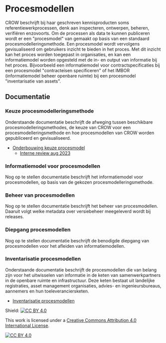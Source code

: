 # Procesmodellen

CROW beschrijft bij haar geschreven kennisproducten soms referentiewerkprocessen, denk aan inspecteren, ontwerpen, beheren, verifiëren enzovoorts. Om de processen als data te kunnen publiceren wordt er een "procesmodel" van gemaakt op basis van een standaard procesmodelleringsmethode. Een procesmodel wordt vervolgens gevisualiseerd om gebruikers inzicht te bieden in het proces. Met dit inzicht kan het proces worden toegepast in organisaties, en kan een informatiemodel worden opgesteld met de in- en output van informatie bij het proces. Bijvoorbeeld een informatiemodel voor contractspecificaties bij een procesmodel "contracteisen specificeren" of het IMBOR (informatiemodel beheer openbare ruimte) bij een procesmodel "inventarisatie van assets".


## Documentatie 

### Keuze procesmodelleringsmethode

Onderstaande documentatie beschrijft de afweging tussen beschikbare procesmodelleringsmethodes, de keuze van CROW voor een procesmodelleringsmethode en hoe procesmodellen van CROW worden gepubliceerd en gevisualiseerd.

* [Onderbouwing keuze procesmodel](https://docs.crow.nl/procesmodel/keuzeprocesmodel/)
  * [Interne review aug 2023](https://docs.crow.nl/procesmodel/keuzeprocesmodel/Keuzeprocesmodel@IR-20230101/IR20230710Toelichting-procesmodel.html)

### Informatiemodel voor procesmodellen
Nog op te stellen documentatie beschrijft het informatiemodel voor procesmodellen, op basis van de gekozen procesmodelleringsmethode. 

### Beheer van procesmodellen
Nog op te stellen documentatie beschrijft het beheer van procesmodellen. Daaruit volgt welke metadata over versiebeheer meegeleverd wordt bij releases. 

### Diepgang procesmodellen
Nog op te stellen documentatie beschrijft de benodigde diepgang van procesmodellen voor het afleiden van informatiemodellen.

### Inventarisatie procesmodellen
Onderstaande documentatie beschrijft de procesmodellen die van belang zijn voor het uitwisselen van informatie in de keten van samenwerkpartners in de openbare ruimte en infrastructuur. Deze keten bestaat uit landelijke registraties, asset management organisaties, advies- en ingenieursbureaus, aannemers en hun toeleveranciersketen.

* [Inventarisatie procesmodellen](https://docs.crow.nl/procesmodel/processeniampro/) 




Shield: [![CC BY 4.0][cc-by-shield]][cc-by]

This work is licensed under a
[Creative Commons Attribution 4.0 International License][cc-by].

[![CC BY 4.0][cc-by-image]][cc-by]

[cc-by]: http://creativecommons.org/licenses/by/4.0/
[cc-by-image]: https://i.creativecommons.org/l/by/4.0/88x31.png
[cc-by-shield]: https://img.shields.io/badge/License-CC%20BY%204.0-lightgrey.svg
